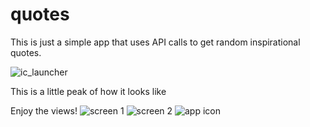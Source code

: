 # quotes

This is just a simple app that uses API calls to get random inspirational quotes.

![ic_launcher](https://user-images.githubusercontent.com/92238247/164697165-8b224563-441f-4a65-b6f0-40e194392dbc.png)

This is a little peak of how it looks like

Enjoy the views!
![screen 1](https://user-images.githubusercontent.com/92238247/164699433-c1f50b4c-ea7e-43af-aaf3-7c9d0c5bcca9.png)
![screen 2](https://user-images.githubusercontent.com/92238247/164699437-158116d7-0e1a-4603-930b-47ad5b506b51.png)
![app icon](https://user-images.githubusercontent.com/92238247/164699444-b6150b33-2624-45d3-bf47-0b9513e8ba43.png)
